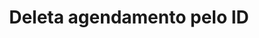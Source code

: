 ---
title: Deleta agendamento pelo ID
api:
  file: readme-hml-corebank.json
  operationId: delete_v1-schedule-scheduleid
hidden: false
---